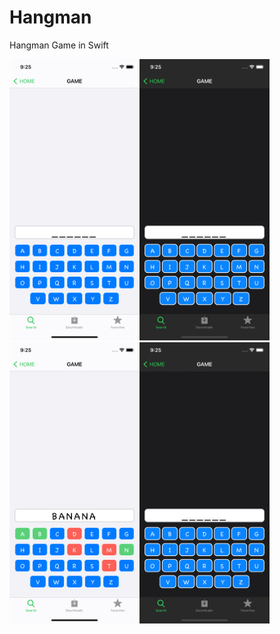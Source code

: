 # Hangman
Hangman Game in Swift

<img src="screenshots/0-light.png" height="450"><img src="screenshots/0-dark.png" height="450"><img src="screenshots/1-light.png" height="450"><img src="screenshots/0-dark.png" height="450">




